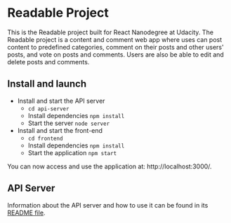 # Readable Project

This is the Readable project built for React Nanodegree at Udacity.
The Readable project is a content and comment web app where uses can post content to predefined categories, comment on their posts and other users' posts, and vote on posts and comments. Users are also be able to edit and delete posts and comments.


## Install and launch

* Install and start the API server
    - `cd api-server`
    - Install dependencies `npm install`
    - Start the server `node server`
* Install and start the front-end
    - `cd frontend`
    - Install dependencies `npm install`
    - Start the application `npm start`

You can now access and use the application at: http://localhost:3000/.

## API Server

Information about the API server and how to use it can be found in its [README file](api-server/README.md).
